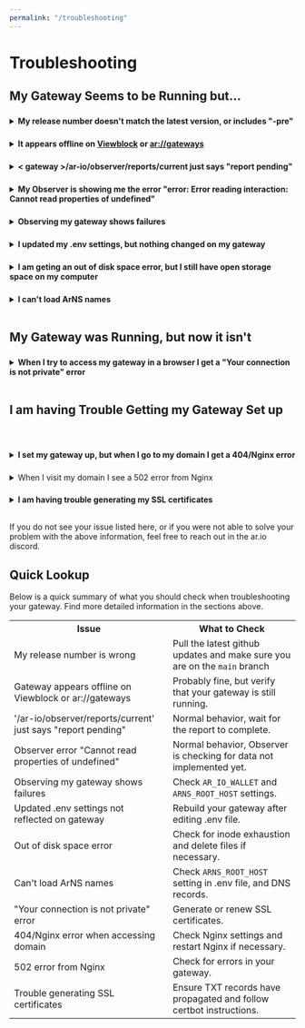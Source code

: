 ```yaml
---
permalink: "/troubleshooting"
---
```


# Troubleshooting

## My Gateway Seems to be Running but...

###

<details>
<summary><strong>My release number doesn't match the latest version, or includes "-pre"</strong></summary>

If your release number when you go to `<your-gateway>/ar-io/info` is lower than the current release, you simply need to upgrade your gateway in order to reach the latest release. 

If your release number includes the suffix "-pre" it means you are running your gateway from the development branch of the github repository, instead of the main branch. The development branch is used for staging work that the engineering team is in the middle of. Because of this, it can be much less stable than the main branch used for production and can cause significant issues. 

Ensure that you are running the latest release, from the main branch, by running the below commands in your terminal:

```console
sudo docker-compose down --rmi all

git checkout main

git pull

sudo docker-compose up -d
```

If this doesn't resolve the issue, you can also try a more extreme method of clearing out the incorrect docker images:

```console
sudo docker-compose down

sudo docker system prune -a

sudo docker-compose up -d
```

</details>

###

<details>
<summary><strong>It appears offline on <a target="_blank" href="https://viewblock.io/arweave/gateways">Viewblock</a> or <a target="_blank" href="https://gateways.arweave.dev">ar://gateways</a></strong></summary>

Viewblock and ar://gateways use a very simple ping method for determining if a gateway is "up". There are plenty of reasons why this ping may fail while the gateway is running perfectly, so showing as down is not cause for concern. Just verify that your gateway is still running, and wait. Your gateway will show as up again soon.

</details>

###

<details>
<summary><strong>< gateway >/ar-io/observer/reports/current just says "report pending"</strong></summary>

This is normal. Your Observer is working to generate a report and that report will be displayed once it is complete.

</details>

###

<details>
<summary><strong>My Observer is showing me the error "error: Error reading interaction: Cannot read properties of undefined"</strong></summary>

This is not an issue with your observer. The short explanation is that your Observer is looking for tasks assigned to it by the ar.io network contract, but there isnt anything there. You can safely ignore this error message.

</details>

###

<details>
<summary><strong>Observing my gateway shows failures</strong></summary>

When observing a gateway, there are two main pass/fail tests. "Ownership" and "ArNS Assessment"

- Ownership: This tests to see if the value set in your gateway `AR_IO_WALLET` value (in .env) matches the wallet used to join the AR.IO Network. If they don't match, update the value in your .env file and restart your gateway.

- ArNS Assessment: This tests to see if a gateway is able to resolve ArNS names correctly. The first thing you should check is if you have the `ARNS_ROOT_HOST` value set in your .env file. If not, set the value and restart your gateway. If this value is set, check to make sure you have current DNS records and SSL certificates for wildcard subdomains on your gateway.

</details>

###

<details>
<summary><strong>I updated my .env settings, but nothing changed on my gateway</strong></summary>

Once you edit your .env file, you need to "rebuild" your gateway for the changes to take effect. As of release 3, every time you start your gateway with `docker-compose` it is automatically rebuilt. So all you need to do is shut your gateway down and restart it.

</details>

###

<details>
<summary><strong>I am geting an out of disk space error, but I still have open storage space on my computer</strong></summary>

The most likely cause of this is inode exhaustion. Test this by running the command:

```
df -i
```

If one of the lines in the output says 100%, you have run out of inodes and so your filesystem is not capable of creating new files, even if you have available space. The solution is to delete files from your `data` folder in order to free up inodes.

This was a common issue prior to release #3, when Redis caching was introduced to reduce the number of small files created. If you are using an older version of the gateway, consider upgrading to mitigate the risk of inode exhaustion.

</details>

###

<details>
<summary><strong>I can't load ArNS names</strong></summary>

The first thing you should check if your gateway is not resolving ArNS names is that you have `ARNS_ROOT_HOST` set in your .env file. If not, set it to your domain name used for the gateway. For example, `ARNS_ROOT_HOST=arweave.dev`.

Once this value is set, restart your gateway for the changes to take effect.

If that doesn't resolve the issue, check your dns records. You need to have a wildcard subdomain ( \*.< your-domain > ) set with your domain registrar so that ArNS names will actually point at your gateway. You can set this record, and generate an SSL certificate for it, in the same way you set the records for your primary domain.

</details>

</br>

## My Gateway was Running, but now it isn't

###

<details>
<summary><strong>When I try to access my gateway in a browser I get a "Your connection is not private" error</strong></summary>

This error message means that your SSL certificates have expired. You need to renew your certificates by running the same certbot command you used when you initially started your gateway:

```
sudo certbot certonly --manual --preferred-challenges dns --email <your-email-address> -d <your-domain>.com -d '*.<your-domain>.com'
```

Certbot SSL certificates expire after 90 days, and you will need to rerun this command to renew every time. If you provide an email address, you will receive an email letting you know when it is time to renew.

</details>

</br>

## I am having Trouble Getting my Gateway Set up

</br>

###

<details>
<summary><strong>I set my gateway up, but when I go to my domain I get a 404/Nginx error</strong></summary>

If you navigate to your domain and see a 404 error from Nginx (the reverse proxy server used in the setup guide) it means that your domain is correctly pointed at the machine running your gateway, but you have not properly configured your Nginx settings (or your gateway is not running).

The [Set up Networking](./linux-setup.md#set-up-networking) section of the setup guide has detailed instructions on configuring your Nginx server. If all else fails, try restarting Nginx, that usually clears any issues with the server clinging to old configurations.

```
sudo service nginx restart
```

</details>

###

<details>
<summary>When I visit my domain I see a 502 error from Nginx</summary>

A 502 error from Nginx means that Nginx is working correctly, but it is receiving an error from your gateway when it tries to forward traffic.

</details>

###

<details>
<summary><strong>I am having trouble generating my SSL certificates</strong></summary>

When using the manual certbot command provided in the setup guide:

```
sudo certbot certonly --manual --preferred-challenges dns --email <your-email-address> -d <your-domain>.com -d '*.<your-domain>.com'
```

You need to be sure that you are waiting after creating your TXT records for them to completely propagate. You can check propagation using a tool like [dnschecker.org](https://dnschecker.org).

If you continue to have issues, you can check the [official certbot instructions guide](https://certbot.eff.org/instructions).

</details>

</br>

If you do not see your issue listed here, or if you were not able to solve your problem with the above information, feel free to reach out in the ar.io discord.

## Quick Lookup

Below is a quick summary of what you should check when troubleshooting your gateway. Find more detailed information in the sections above.

<div style="text-align: center">
<table class="inline-table" style="text-align: left">
    <tr style="text-align: center">
        <th>Issue</th>
        <th>What to Check</th>
    </tr>
    <tr>
        <td>My release number is wrong</td>
        <td>Pull the latest github updates and make sure you are on the <code>main</code> branch</td>
    </tr>
    <tr>
        <td>Gateway appears offline on Viewblock or ar://gateways</td>
        <td>Probably fine, but verify that your gateway is still running.</td>
    </tr>
    <tr>
        <td>'/ar-io/observer/reports/current' just says "report pending"</td>
        <td>Normal behavior, wait for the report to complete.</td>
    </tr>
    <tr>
        <td>Observer error "Cannot read properties of undefined"</td>
        <td>Normal behavior, Observer is checking for data not implemented yet.</td>
    </tr>
    <tr>
        <td>Observing my gateway shows failures</td>
        <td>Check <code>AR_IO_WALLET</code> and <code>ARNS_ROOT_HOST</code> settings.</td>
    </tr>
    <tr>
        <td>Updated .env settings not reflected on gateway</td>
        <td>Rebuild your gateway after editing .env file.</td>
    </tr>
    <tr>
        <td>Out of disk space error</td>
        <td>Check for inode exhaustion and delete files if necessary.</td>
    </tr>
    <tr>
        <td>Can't load ArNS names</td>
        <td>Check <code>ARNS_ROOT_HOST</code> setting in .env file, and DNS records.</td>
    </tr>
    <tr>
        <td>"Your connection is not private" error</td>
        <td>Generate or renew SSL certificates.</td>
    </tr>
    <tr>
        <td>404/Nginx error when accessing domain</td>
        <td>Check Nginx settings and restart Nginx if necessary.</td>
    </tr>
    <tr>
        <td>502 error from Nginx</td>
        <td>Check for errors in your gateway.</td>
    </tr>
    <tr>
        <td>Trouble generating SSL certificates</td>
        <td>Ensure TXT records have propagated and follow certbot instructions.</td>
    </tr>
</table>
</div>
